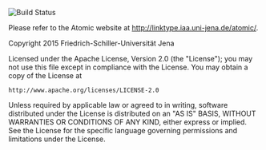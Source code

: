 ![Build Status](http://linktype.iaa.uni-jena.de/jenkins/buildStatus/icon?job=atomic-master-v2)

Please refer to the Atomic website at http://linktype.iaa.uni-jena.de/atomic/.

Copyright 2015 Friedrich-Schiller-Universität Jena

Licensed under the Apache License, Version 2.0 (the "License");
you may not use this file except in compliance with the License.
You may obtain a copy of the License at

    http://www.apache.org/licenses/LICENSE-2.0

Unless required by applicable law or agreed to in writing, software
distributed under the License is distributed on an "AS IS" BASIS,
WITHOUT WARRANTIES OR CONDITIONS OF ANY KIND, either express or implied.
See the License for the specific language governing permissions and
limitations under the License.
